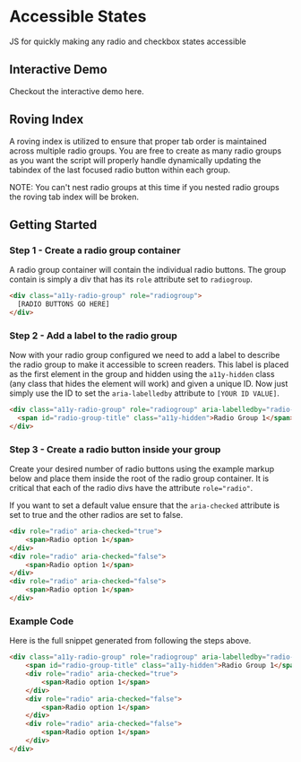# Accessible States

JS for quickly making any radio and checkbox states accessible

## Interactive Demo

Checkout the interactive demo here.

## Roving Index

A roving index is utilized to ensure that proper tab order is maintained across multiple radio groups. You are free to create as many radio groups as
you want the script will properly handle dynamically updating the tabindex of the last focused radio button within each group.

NOTE: You can't nest radio groups at this time if you nested radio groups the roving tab index will be broken.

## Getting Started

### Step 1 - Create a radio group container

A radio group container will contain the individual radio buttons. The group contain is simply a div that has its `role` attribute set
to `radiogroup`.

```html
<div class="a11y-radio-group" role="radiogroup">
  [RADIO BUTTONS GO HERE]
</div>
```

### Step 2 - Add a label to the radio group

Now with your radio group configured we need to add a label to describe the radio group to make it accessible to screen readers. This label is placed
as the first element in the group and hidden using the `a11y-hidden` class (any class that hides the element will work) and given a unique ID. Now just simply 
use the ID to set the `aria-labelledby` attribute to `[YOUR ID VALUE]`.

```html
<div class="a11y-radio-group" role="radiogroup" aria-labelledby="radio-group-title">
  <span id="radio-group-title" class="a11y-hidden">Radio Group 1</span>
</div>
```

### Step 3 - Create a radio button inside your group

Create your desired number of radio buttons using the example markup below and place them inside the root of the radio group container. It is critical
that each of the radio divs have the attribute `role="radio"`. 

If you want to set a default value ensure that the `aria-checked` attribute is set to true and the other radios are set to false.

```html
<div role="radio" aria-checked="true">
    <span>Radio option 1</span>
</div>
<div role="radio" aria-checked="false">
    <span>Radio option 1</span>
</div>
<div role="radio" aria-checked="false">
    <span>Radio option 1</span>
</div>
```

### Example Code

Here is the full snippet generated from following the steps above.

```html
<div class="a11y-radio-group" role="radiogroup" aria-labelledby="radio-group-title">
    <span id="radio-group-title" class="a11y-hidden">Radio Group 1</span>
    <div role="radio" aria-checked="true">
        <span>Radio option 1</span>
    </div>
    <div role="radio" aria-checked="false">
        <span>Radio option 1</span>
    </div>
    <div role="radio" aria-checked="false">
        <span>Radio option 1</span>
    </div>
</div>
```
